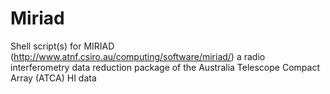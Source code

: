 # Miriad
Shell script(s) for MIRIAD (http://www.atnf.csiro.au/computing/software/miriad/) a radio interferometry data reduction package of the Australia Telescope Compact Array (ATCA) HI data
